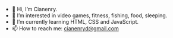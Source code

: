 - 👋 Hi, I’m Cianenry.
- 👀 I’m interested in video games, fitness, fishing, food, sleeping.   
- 🌱 I’m currently learning HTML, CSS and JavaScript.
- 📫 How to reach me: cianenryd@gmail.com

<!---
cianedanan/cianedanan is a ✨ special ✨ repository because its `README.md` (this file) appears on your GitHub profile.
You can click the Preview link to take a look at your changes.
--->
